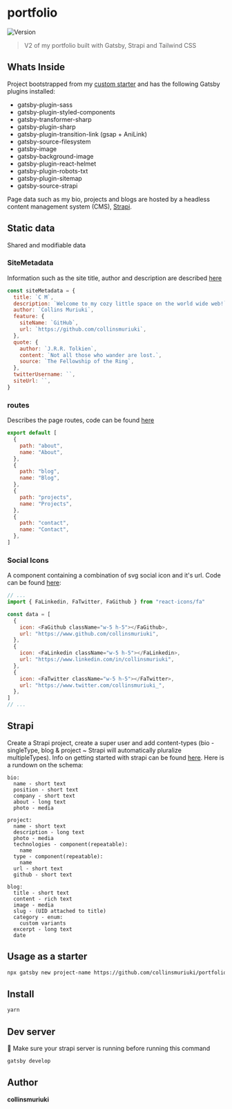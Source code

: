 # portfolio
<p>
  <img alt="Version" src="https://img.shields.io/badge/version-0.1.0-blue.svg?cacheSeconds=2592000" />
</p>

> V2 of my portfolio built with Gatsby, Strapi and Tailwind CSS

## Whats Inside

Project bootstrapped from my [custom starter](https://github.com/collinsmuriuki/my-gatsby-starter) and has the following Gatsby plugins installed:
* gatsby-plugin-sass
* gatsby-plugin-styled-components
* gatsby-transformer-sharp
* gatsby-plugin-sharp
* gatsby-plugin-transition-link (gsap + AniLink)
* gatsby-source-filesystem
* gatsby-image
* gatsby-background-image
* gatsby-plugin-react-helmet
* gatsby-plugin-robots-txt
* gatsby-plugin-sitemap
* gatsby-source-strapi

Page data such as my bio, projects and blogs are hosted by a headless content management system (CMS), [Strapi](https://strapi.io).

## Static data
Shared and modifiable data

### SiteMetadata
Information such as the site title, author and description are described [here](https://github.com/collinsmuriuki/portfolio/blob/master/gatsby-config.js)

```js
const siteMetadata = {
  title: `C M`,
  description: `Welcome to my cozy little space on the world wide web!`,
  author: `Collins Muriuki`,
  feature: {
    siteName: `GitHub`,
    url: `https://github.com/collinsmuriuki`,
  },
  quote: {
    author: `J.R.R. Tolkien`,
    content: `Not all those who wander are lost.`,
    source: `The Fellowship of the Ring`,
  },
  twitterUsername: ``,
  siteUrl: ``,
}
```

### routes
Describes the page routes, code can be found [here](https://github.com/collinsmuriuki/portfolio/blob/master/src/constants/routes.js)

```js
export default [
  {
    path: "about",
    name: "About",
  },
  {
    path: "blog",
    name: "Blog",
  },
  {
    path: "projects",
    name: "Projects",
  },
  {
    path: "contact",
    name: "Contact",
  },
]
```

### Social Icons
A component containing a combination of svg social icon and it's url. Code can be found [here](https://github.com/collinsmuriuki/portfolio/blob/master/src/constants/socials.js):

```js
// ...
import { FaLinkedin, FaTwitter, FaGithub } from "react-icons/fa"

const data = [
  {
    icon: <FaGithub className="w-5 h-5"></FaGithub>,
    url: "https://www.github.com/collinsmuriuki",
  },
  {
    icon: <FaLinkedin className="w-5 h-5"></FaLinkedin>,
    url: "https://www.linkedin.com/in/collinsmuriuki",
  },
  {
    icon: <FaTwitter className="w-5 h-5"></FaTwitter>,
    url: "https://www.twitter.com/collinsmuriuki_",
  },
]
// ...
```

## Strapi
Create a Strapi project, create a super user and add content-types (bio - singleType, blog & project ~ Strapi will automatically pluralize multipleTypes). Info on getting started with strapi can be found [here](https://strapi.io/documentation/v3.x/getting-started/quick-start.html#_1-install-strapi-and-create-a-new-project).
Here is a rundown on the schema:
```
bio:
  name - short text 
  position - short text
  company - short text
  about - long text
  photo - media

project:
  name - short text
  description - long text
  photo - media
  technologies - component(repeatable):
    name
  type - component(repeatable):
    name
  url - short text
  github - short text

blog:
  title - short text
  content - rich text
  image - media
  slug - (UID attached to title)
  category - enum:
    custom variants
  excerpt - long text
  date
```

## Usage as a starter

```sh
npx gatsby new project-name https://github.com/collinsmuriuki/portfolio
```

## Install

```sh
yarn
```

## Dev server

🚨 Make sure your strapi server is running  before running this command

```sh
gatsby develop
```

## Author

**collinsmuriuki**